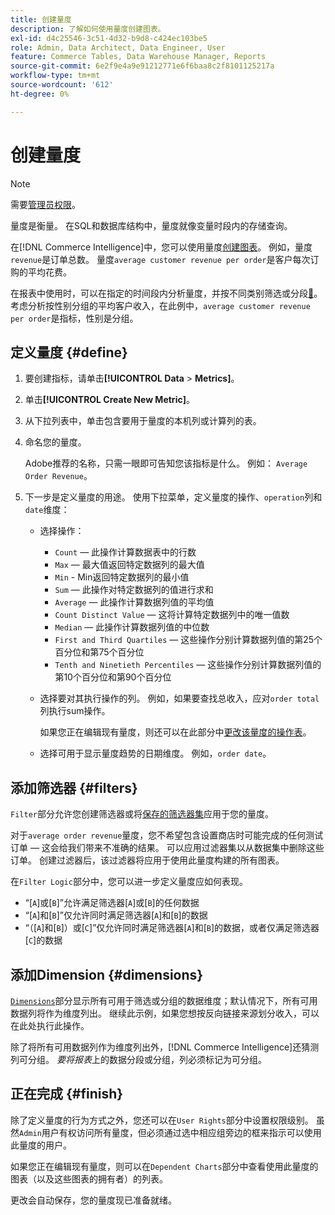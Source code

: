 ```yaml
---
title: 创建量度
description: 了解如何使用量度创建图表。
exl-id: d4c25546-3c51-4d32-b9d8-c424ec103be5
role: Admin, Data Architect, Data Engineer, User
feature: Commerce Tables, Data Warehouse Manager, Reports
source-git-commit: 6e2f9e4a9e91212771e6f6baa8c2f8101125217a
workflow-type: tm+mt
source-wordcount: '612'
ht-degree: 0%

---
```


# 创建量度

>[!NOTE]
>
>需要[管理员权限](../../administrator/user-management/user-management.md)。

量度是衡量。 在SQL和数据库结构中，量度就像变量时段内的存储查询。

在[!DNL Commerce Intelligence]中，您可以使用量度[创建图表](../../data-user/reports/ess-rpt-build-visual.md)。 例如，量度`revenue`是订单总数。 量度`average customer revenue per order`是客户每次订购的平均花费。

在报表中使用时，可以在指定的时间段内分析量度，并按不同类别筛选或分段[&#128279;](../../best-practices/segment-filter.md)。 考虑分析按性别分组的平均客户收入，在此例中，`average customer revenue per order`是指标，性别是分组。

## 定义量度 {#define}

1. 要创建指标，请单击&#x200B;**[!UICONTROL Data** > **Metrics]**。

1. 单击&#x200B;**[!UICONTROL Create New Metric]**。

1. 从下拉列表中，单击包含要用于量度的本机列或计算列的表。

1. 命名您的量度。

   Adobe推荐的名称，只需一眼即可告知您该指标是什么。 例如： `Average Order Revenue`。

1. 下一步是定义量度的用途。 使用下拉菜单，定义量度的操作、`operation`列和`date`维度：

   * 选择操作：
      * `Count` — 此操作计算数据表中的行数
      * `Max` — 最大值返回特定数据列的最大值
      * `Min` - Min返回特定数据列的最小值
      * `Sum` — 此操作对特定数据列的值进行求和
      * `Average` — 此操作计算数据列值的平均值
      * `Count Distinct Value` — 这将计算特定数据列中的唯一值数
      * `Median` — 此操作计算数据列值的中位数
      * `First and Third Quartiles` — 这些操作分别计算数据列值的第25个百分位和第75个百分位
      * `Tenth and Ninetieth Percentiles` — 这些操作分别计算数据列值的第10个百分位和第90个百分位

   * 选择要对其执行操作的列。 例如，如果要查找总收入，应对`order total`列执行sum操作。

     如果您正在编辑现有量度，则还可以在此部分中[更改该量度的操作表](../../data-analyst/data-warehouse-mgr/change-metric-op-table.md)。

   * 选择可用于显示量度趋势的日期维度。 例如，`order date`。

## 添加筛选器 {#filters}

`Filter`部分允许您创建筛选器或将[保存的筛选器集](../../data-user/reports/ess-manage-data-filters.md)应用于您的量度。

对于`average order revenue`量度，您不希望包含设置商店时可能完成的任何测试订单 — 这会给我们带来不准确的结果。 可以应用过滤器集以从数据集中删除这些订单。 创建过滤器后，该过滤器将应用于使用此量度构建的所有图表。

在`Filter Logic`部分中，您可以进一步定义量度应如何表现。

* “\[`A`\]或\[`B`\]”允许满足筛选器\[`A`\]或\[`B`\]的任何数据
* “\[`A`\]和\[`B`\]”仅允许同时满足筛选器\[`A`\]和\[`B`\]的数据
* “（\[`A`\]和\[`B`\]）或\[`C`\]”仅允许同时满足筛选器\[`A`\]和\[`B`\]的数据，或者仅满足筛选器\[`C`\]的数据

## 添加Dimension {#dimensions}

[`Dimensions`](../../data-analyst/data-warehouse-mgr/manage-data-dimensions-metrics.md)部分显示所有可用于筛选或分组的数据维度；默认情况下，所有可用数据列将作为维度列出。 继续此示例，如果您想按反向链接来源划分收入，可以在此处执行此操作。

除了将所有可用数据列作为维度列出外，[!DNL Commerce Intelligence]还猜测列可分组。 *要将报表*&#x200B;上的数据分段或分组，列必须标记为可分组。

## 正在完成 {#finish}

除了定义量度的行为方式之外，您还可以在`User Rights`部分中设置权限级别。 虽然`Admin`用户有权访问所有量度，但必须通过选中相应组旁边的框来指示可以使用此量度的用户。

如果您正在编辑现有量度，则可以在`Dependent Charts`部分中查看使用此量度的图表（以及这些图表的拥有者）的列表。

更改会自动保存，您的量度现已准备就绪。
